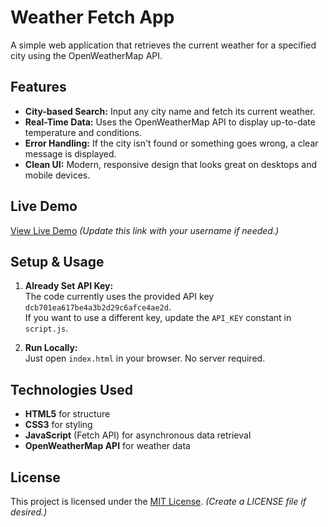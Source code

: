 # Weather Fetch App

A simple web application that retrieves the current weather for a specified city using the OpenWeatherMap API.

## Features

- **City-based Search:** Input any city name and fetch its current weather.
- **Real-Time Data:** Uses the OpenWeatherMap API to display up-to-date temperature and conditions.
- **Error Handling:** If the city isn't found or something goes wrong, a clear message is displayed.
- **Clean UI:** Modern, responsive design that looks great on desktops and mobile devices.

## Live Demo

[View Live Demo](https://jcriz99.github.io/weather-app/) *(Update this link with your username if needed.)*

## Setup & Usage

1. **Already Set API Key:**  
   The code currently uses the provided API key `dcb701ea617be4a3b2d29c6afce4ae2d`.  
   If you want to use a different key, update the `API_KEY` constant in `script.js`.

2. **Run Locally:**  
   Just open `index.html` in your browser. No server required.

## Technologies Used

- **HTML5** for structure
- **CSS3** for styling
- **JavaScript** (Fetch API) for asynchronous data retrieval
- **OpenWeatherMap API** for weather data

## License

This project is licensed under the [MIT License](LICENSE). *(Create a LICENSE file if desired.)*
